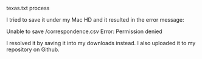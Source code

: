 texas.txt process 


I tried to save it under my Mac HD and it resulted in the error message: 

Unable to save /correspondence.csv
Error: Permission denied

I resolved it by saving it into my downloads instead. 
I also uploaded it to my repository on Github. 

